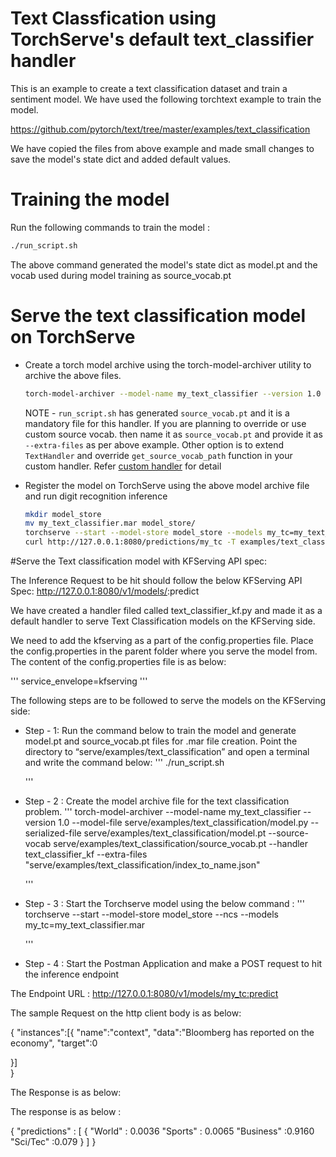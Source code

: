 # Text Classfication using TorchServe's default text_classifier handler

This is an example to create a text classification dataset and train a sentiment model. We have used the following torchtext example to train the model.

https://github.com/pytorch/text/tree/master/examples/text_classification

We have copied the files from above example and made small changes to save the model's state dict and added default values.

# Training the model

Run the following commands to train the model :

```bash
./run_script.sh
```

The above command generated the model's state dict as model.pt and the vocab used during model training as source_vocab.pt

# Serve the text classification model on TorchServe

 * Create a torch model archive using the torch-model-archiver utility to archive the above files.
 
    ```bash
    torch-model-archiver --model-name my_text_classifier --version 1.0 --model-file model.py --serialized-file model.pt  --handler text_classifier --extra-files "index_to_name.json,source_vocab.pt"
    ```
    
    NOTE - `run_script.sh` has generated `source_vocab.pt` and it is a mandatory file for this handler. 
           If you are planning to override or use custom source vocab. then name it as `source_vocab.pt` and provide it as `--extra-files` as per above example.
           Other option is to extend `TextHandler` and override `get_source_vocab_path` function in your custom handler. Refer [custom handler](../../docs/custom_service.md) for detail
   
 * Register the model on TorchServe using the above model archive file and run digit recognition inference
   
    ```bash
    mkdir model_store
    mv my_text_classifier.mar model_store/
    torchserve --start --model-store model_store --models my_tc=my_text_classifier.mar
    curl http://127.0.0.1:8080/predictions/my_tc -T examples/text_classification/sample_text.txt
    ```

#Serve the Text classification model with KFServing API spec:

The Inference Request to be hit should follow the below KFServing API Spec:
http://127.0.0.1:8080/v1/models/<modelname>:predict

We have created a handler filed called text_classifier_kf.py and made it as a default handler to serve Text Classification models on the KFServing side. 

We need to add the kfserving as a part of the config.properties file. Place the config.properties in the parent folder where you serve the model from. The content of the config.properties file is as below:

'''
service_envelope=kfserving
'''

The following steps are to be followed to serve the models on the KFServing side:

 * Step - 1: Run the command below to train the model and generate  model.pt and source_vocab.pt files for .mar file creation. Point the directory to “serve/examples/text_classification” and open a terminal and write the command below:
	'''
	./run_script.sh

	'''

 * Step - 2 : Create the model archive file for the text classification problem. 
	'''
	torch-model-archiver --model-name my_text_classifier --version 1.0 --model-file serve/examples/text_classification/model.py --serialized-file serve/examples/text_classification/model.pt --source-vocab serve/examples/text_classification/source_vocab.pt --handler text_classifier_kf --extra-files "serve/examples/text_classification/index_to_name.json"

	'''
 * Step - 3 : Start the Torchserve model using the below command :
	'''
	torchserve --start  --model-store model_store --ncs --models my_tc=my_text_classifier.mar
	
	'''
 * Step - 4 : Start the Postman Application and make a POST request to hit the inference endpoint

The Endpoint URL : http://127.0.0.1:8080/v1/models/my_tc:predict

The sample Request on the http client body is as below:

{
"instances":[{
            "name":"context",
            "data":"Bloomberg has reported on the economy",
            "target":0

  }]    
}

The Response is as below:


The response is as below :

{
	"predictions" : [
	   {
		"World" : 0.0036
		"Sports" : 0.0065
		"Business" :0.9160
		"Sci/Tec" :0.079
	   }
	]
}





	


